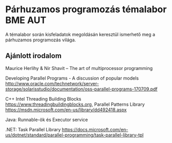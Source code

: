 # Párhuzamos programozás témalabor BME AUT

A témalabor során kisfeladatok megoldásán keresztül ismerhető meg a párhuzamos programozás világa.

## Ajánlott irodalom

Maurice Herlihy & Nir Shavit – The art of multiprocessor programming

Developing Parallel Programs - A discussion of popular models http://www.oracle.com/technetwork/server-storage/solarisstudio/documentation/oss-parallel-programs-170709.pdf

C++ Intel Threading Building Blocks https://www.threadingbuildingblocks.org, Parallel Patterns Library https://msdn.microsoft.com/en-us/library/dd492418.aspx

Java: Runnable-ök és Executor service

.NET: Task Parallel Library https://docs.microsoft.com/en-us/dotnet/standard/parallel-programming/task-parallel-library-tpl